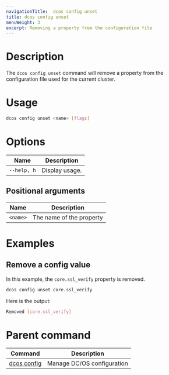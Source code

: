 ```yaml
---
navigationTitle:  dcos config unset
title: dcos config unset
menuWeight: 3
excerpt: Removing a property from the configuration file
---
```



# Description
The `dcos config unset` command will remove a property from the configuration file used for the current cluster.

# Usage

```bash
dcos config unset <name> [flags]
```
# Options

| Name |  Description |
|---------|-------------|
| `--help, h`   |   Display usage. |



## Positional arguments

| Name |  Description |
|---------|-------------|
| `<name>`   |  The name of the property |



# Examples

## Remove a config value

In this example, the `core.ssl_verify` property is removed.

```bash
dcos config unset core.ssl_verify
```

Here is the output:

```bash
Removed [core.ssl_verify]
```
# Parent command

| Command | Description |
|---------|-------------|
| [dcos config](/mesosphere/dcos/2.2/cli/command-reference/dcos-config/) |  Manage DC/OS configuration |
